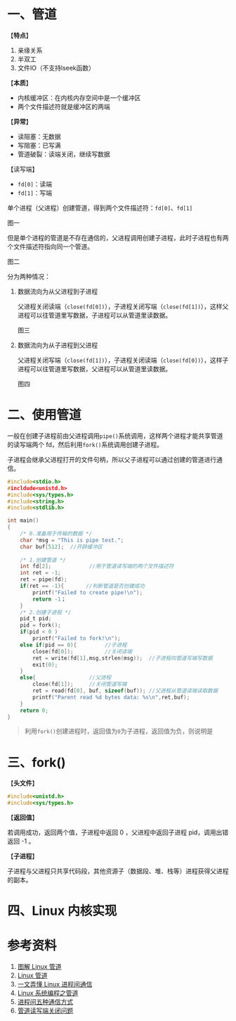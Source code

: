 # 一、管道

【**特点**】

1. 亲缘关系
2. 半双工
3. 文件IO（不支持lseek函数）

【**本质**】

* 内核缓冲区：在内核内存空间中是一个缓冲区
*  两个文件描述符就是缓冲区的两端

【**异常**】

* 读阻塞：无数据
* 写阻塞：已写满
* 管道破裂：读端关闭，继续写数据

【读写端】

* `fd[0]`：读端
* `fd[1]`：写端



单个进程（父进程）创建管道，得到两个文件描述符：`fd[0]`、`fd[1]`

图一

但是单个进程的管道是不存在通信的，父进程调用创建子进程，此时子进程也有两个文件描述符指向同一个管道。

图二

分为两种情况：

1. 数据流向为从父进程到子进程

    父进程关闭读端（`close(fd[0])`），子进程关闭写端（`close(fd[1])`），这样父进程可以往管道里写数据，子进程可以从管道里读数据。

    图三

2. 数据流向为从子进程到父进程

    父进程关闭写端（`close(fd[1])`），子进程关闭读端（`close(fd[0])`），这样子进程可以往管道里写数据，父进程可以从管道里读数据。

    图四



# 二、使用管道

一般在创建子进程前由父进程调用`pipe()`系统调用，这样两个进程才能共享管道的读写端两个 fd，然后利用`fork()`系统调用创建子进程。

子进程会继承父进程打开的文件句柄，所以父子进程可以通过创建的管道进行通信。

```c
#include<stdio.h>
#incldude<unistd.h>
#include<sys/types.h>
#include<string.h>
#include<stdlib.h>

int main()
{
    /* 0.准备用于传输的数据 */
    char *msg = "This is pipe test.";
    char buf[512];  //开辟缓冲区
    
    /* 1.创建管道 */
    int fd[2];            //用于管道读写端的两个文件描述符
    int ret = -1;
    ret = pipe(fd);
    if(ret == -1){       //判断管道是否创建成功
        printf("Failed to create pipe!\n");
        return -1；
    }
    /* 2.创建子进程 */
    pid_t pid;
    pid = fork();
    if(pid < 0 )
        printf("Failed to fork!\n");
    else if(pid == 0){         //子进程
        close(fd[0]);          //关闭读端
        ret = write(fd[1],msg,strlen(msg));  //子进程向管道写端写数据
        exit(0);
    }
    else{                 //父进程
        close(fd[1]);     //关闭管道写端
        ret = read(fd[0], buf, sizeof(buf)); //父进程从管道读端读取数据
        printf("Parent read %d bytes data: %s\n",ret,buf);
    }
    return 0;
}
```

> 利用`fork()`创建进程时，返回值为`0`为子进程，返回值为负，则说明是



# 三、fork()

【**头文件**】

```c
#include<unistd.h>
#include<sys/types.h>
```

【**返回值**】

若调用成功，返回两个值，子进程中返回 0 ，父进程中返回子进程 pid，调用出错返回 -1 。

【**子进程**】

子进程与父进程只共享代码段，其他资源子（数据段、堆、栈等）进程获得父进程的副本。





# 四、Linux 内核实现





# 参考资料

1. [图解 Linux 管道](https://cloud.tencent.com/developer/article/1890707)
2. [Linux 管道](http://www.tlcement.com/36291.html)
3. [一文弄懂 Linux 进程间通信](https://zhuanlan.zhihu.com/p/461486127)
4. [Linux 系统编程之管道](https://cloud.tencent.com/developer/article/1007497)
5. [进程间五种通信方式](https://learnku.com/articles/44477)
6. [管道读写端关闭问题](https://www.cnblogs.com/whiteHome/p/4863516.html)

